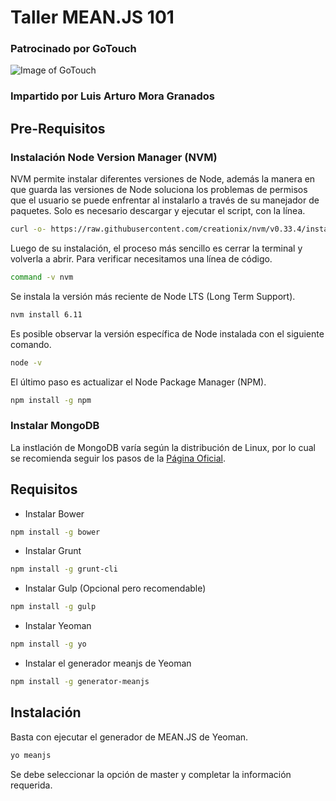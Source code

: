 # Taller MEAN.JS 101

### Patrocinado por GoTouch
![Image of GoTouch](https://github.com/luartmg/gotouch-meanjs101/logos/go.png)

### Impartido por Luis Arturo Mora Granados

## Pre-Requisitos

### Instalación Node Version Manager (NVM)
NVM permite instalar diferentes versiones de Node, además la manera en que guarda las versiones de Node soluciona los problemas de permisos que el usuario se puede enfrentar al instalarlo a través de su manejador de paquetes. Solo es necesario descargar y ejecutar el script, con la línea.

``` bash
curl -o- https://raw.githubusercontent.com/creationix/nvm/v0.33.4/install.sh | bash
```

Luego de su instalación, el proceso más sencillo es cerrar la terminal y volverla a abrir.
Para verificar necesitamos una línea de código.
``` bash
command -v nvm
```

Se instala la versión más reciente de Node LTS (Long Term Support).
``` bash
nvm install 6.11
```

Es posible observar la versión específica de Node instalada con el siguiente comando.
``` bash
node -v
```

El último paso es actualizar el Node Package Manager (NPM).
``` bash
npm install -g npm
```

### Instalar MongoDB 

La instlación de MongoDB varía según la distribución de Linux, por lo cual se recomienda seguir los pasos de la [Página Oficial](https://docs.mongodb.com/manual/administration/install-on-linux/).

## Requisitos

- Instalar Bower
``` bash
npm install -g bower
```

- Instalar Grunt
``` bash
npm install -g grunt-cli
```

- Instalar Gulp (Opcional pero recomendable)
``` bash
npm install -g gulp
```

- Instalar Yeoman
``` bash
npm install -g yo
```

- Instalar el generador meanjs de Yeoman
``` bash
npm install -g generator-meanjs
```

## Instalación
Basta con ejecutar el generador de MEAN.JS de Yeoman.
``` bash
yo meanjs
```
Se debe seleccionar la opción de master y completar la información requerida.